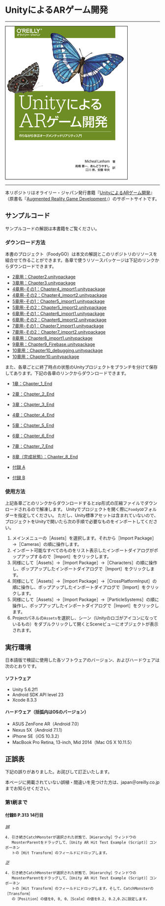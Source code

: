 # UnityによるARゲーム開発

---

![表紙](augmented-reality-game-development-ja.png)

---

本リポジトリはオライリー・ジャパン発行書籍『[UnityによるARゲーム開発](http://www.oreilly.co.jp/books/9784873118109/)』（原書名『[Augmented Reality Game Development](https://www.packtpub.com/application-development/augmented-reality-game-development)』）のサポートサイトです。

## サンプルコード

サンプルコードの解説は本書籍をご覧ください。

### ダウンロード方法
本書のプロジェクト（FoodyGO）は本文の解説とこのリポジトリのリソースを組合せて作ることができます。各章で使うリソースパッケージは下記のリンクからダウンロードできます。

* [2章用：Chapter2.unitypackage](https://github.com/oreilly-japan/augmented-reality-game-development-ja/raw/master/resources/Chapter2.unitypackage)
* [3章用：Chapter3.unitypackage](https://github.com/oreilly-japan/augmented-reality-game-development-ja/raw/master/resources/Chapter3.unitypackage)
* [4章用-その1：Chapter4_import1.unitypackage](https://github.com/oreilly-japan/augmented-reality-game-development-ja/raw/master/resources/Chapter4_import1.unitypackage)
* [4章用-その2：Chapter4_import2.unitypackage](https://github.com/oreilly-japan/augmented-reality-game-development-ja/raw/master/resources/Chapter4_import2.unitypackage)
* [5章用-その1：Chapter5_import1.unitypackage](https://github.com/oreilly-japan/augmented-reality-game-development-ja/raw/master/resources/Chapter5_import1.unitypackage)
* [5章用-その2：Chapter5_import2.unitypackage](https://github.com/oreilly-japan/augmented-reality-game-development-ja/raw/master/resources/Chapter5_import2.unitypackage)
* [6章用-その1：Chapter6_import1.unitypackage](https://github.com/oreilly-japan/augmented-reality-game-development-ja/raw/master/resources/Chapter6_import1.unitypackage)
* [6章用-その2：Chapter6_import2.unitypackage](https://github.com/oreilly-japan/augmented-reality-game-development-ja/raw/master/resources/Chapter6_import2.unitypackage)
* [7章用-その1：Chapter7_import1.unitypackage](https://github.com/oreilly-japan/augmented-reality-game-development-ja/raw/master/resources/Chapter7_import1.unitypackage)
* [7章用-その2：Chapter7_import2.unitypackage](https://github.com/oreilly-japan/augmented-reality-game-development-ja/raw/master/resources/Chapter7_import2.unitypackage)
* [8章用：Chapter8_import1.unitypackage](https://github.com/oreilly-japan/augmented-reality-game-development-ja/raw/master/resources/Chapter8_import1.unitypackage)
* [9章用：Chapter9_Firebase.unitypackage](https://github.com/oreilly-japan/augmented-reality-game-development-ja/raw/master/resources/Chapter9_Firebase.unitypackage)
* [10章用：Chapter10_debugging.unitypackage](https://github.com/oreilly-japan/augmented-reality-game-development-ja/raw/master/resources/Chapter10_debugging.unitypackage)
* [10章用：Chapter10.unitypackage](https://github.com/oreilly-japan/augmented-reality-game-development-ja/raw/master/resources/Chapter10.unitypackage)


また、各章ごとに終了時点の状態のUnityプロジェクトをブランチを分けて保存してあります。下記の各章のリンクからダウンロードできます。

* [1章：Chapter_1_End](https://github.com/oreilly-japan/augmented-reality-game-development-ja/archive/Chapter_1_End.zip)
* [2章：Chapter_2_End](https://github.com/oreilly-japan/augmented-reality-game-development-ja/archive/Chapter_2_End.zip)
* [3章：Chapter_3_End](https://github.com/oreilly-japan/augmented-reality-game-development-ja/archive/Chapter_3_End.zip)
* [4章：Chapter_4_End](https://github.com/oreilly-japan/augmented-reality-game-development-ja/archive/Chapter_4_End.zip)
* [5章：Chapter_5_End](https://github.com/oreilly-japan/augmented-reality-game-development-ja/archive/Chapter_5_End.zip)
* [6章：Chapter_6_End](https://github.com/oreilly-japan/augmented-reality-game-development-ja/archive/Chapter_6_End.zip)
* [7章：Chapter_7_End](https://github.com/oreilly-japan/augmented-reality-game-development-ja/archive/Chapter_7_End.zip)
* [8章（完成状態）：Chapter_8_End](https://github.com/oreilly-japan/augmented-reality-game-development-ja/archive/Chapter_8_End.zip)

* [付録 A](https://github.com/oreilly-japan/augmented-reality-game-development-ja/archive/Chapter_11a_End.zip)
* [付録 B](https://github.com/oreilly-japan/augmented-reality-game-development-ja/archive/Chapter_12b_End.zip)

### 使用方法

上記各章ごとのリンクからダウンロードするとzip形式の圧縮ファイルでダウンロードされるので解凍します。
Unityでプロジェクトを開く際に`FoodyGO`フォルダーを指定してください。
ただし、Unity標準アセットは含まれていないので、プロジェクトをUnityで開いたら次の手順で必要なものをインポートしてください。

1. メインメニューの［Assets］を選択します。それから［Import Package］→［Cameras］の順に操作します。
2. インポート可能なすべてのものをリスト表示したインポートダイアログがポップアップするので［Import］をクリックします。
3. 同様にして［Assets］→［Import Package］→［Characters］の順に操作し、ポップアップしたインポートダイアログで［Import］をクリックします。
4. 同様にして［Assets］→［Import Package］→［CrossPlatformInput］の順に操作し、ポップアップしたインポートダイアログで［Import］をクリックします。
5. 同様にして［Assets］→［Import Package］→［ParticleSystems］の順に操作し、ポップアップしたインポートダイアログで［Import］をクリックします。
6. Projectパネルの`Assets`を選択し、シーン（Unityのロゴがアイコンになっているもの）をダブルクリックして開くとSceneビューにオブジェクトが表示されます。


## 実行環境

日本語版で検証に使用した各ソフトウェアのバージョン、およびハードウェアは次のとおりです。

#### ソフトウェア

* Unity 5.6.2f1
* Android SDK API level 23
* Xcode 8.3.3

#### ハードウェア（括弧内はOSのバージョン）

* ASUS ZenFone AR（Android 7.0）
* Nexus 5X（Android 7.1.1）
* iPhone SE（iOS 10.3.2）
* MacBook Pro Retina, 13-inch, Mid 2014（Mac OS X 10.11.5）

## 正誤表

下記の誤りがありました。お詫びして訂正いたします。

本ページに掲載されていない誤植・間違いを見つけた方は、japan＠oreilly.co.jpまでお知らせください。

### 第1刷まで

#### 付録B P.313 14行目

_誤_

```
4. 引き続きCatchMonsterが選択された状態で、［Hierarchy］ウィンドウの
   MosnterParentをドラッグして、［Unity AR Hit Test Example (Script)］コンポーネン
   トの［Hit Transform］のフィールドにドロップします。
```

_正_

```
4. 引き続きCatchMonsterが選択された状態で、［Hierarchy］ウィンドウの
   MosnterParentをドラッグして、［Unity AR Hit Test Example (Script)］コンポーネン
   トの［Hit Transform］のフィールドにドロップします。そして、CatchMonsterの［Transform］
   の［Position］の値を0, 0, 0、［Scale］の値を0.2, 0.2,0.2に設定します。
```
